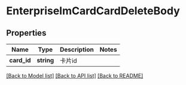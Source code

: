 # EnterpriseImCardCardDeleteBody

## Properties
Name | Type | Description | Notes
------------ | ------------- | ------------- | -------------
**card_id** | **string** | 卡片id | 

[[Back to Model list]](../README.md#documentation-for-models) [[Back to API list]](../README.md#documentation-for-api-endpoints) [[Back to README]](../README.md)

